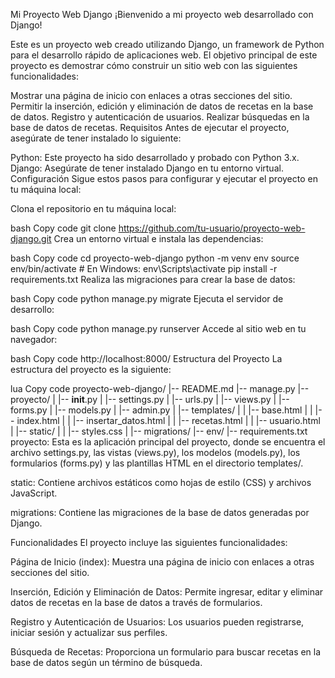 
Mi Proyecto Web Django
¡Bienvenido a mi proyecto web desarrollado con Django!

Este es un proyecto web creado utilizando Django, un framework de Python para el desarrollo rápido de aplicaciones web. El objetivo principal de este proyecto es demostrar cómo construir un sitio web con las siguientes funcionalidades:

Mostrar una página de inicio con enlaces a otras secciones del sitio.
Permitir la inserción, edición y eliminación de datos de recetas en la base de datos.
Registro y autenticación de usuarios.
Realizar búsquedas en la base de datos de recetas.
Requisitos
Antes de ejecutar el proyecto, asegúrate de tener instalado lo siguiente:

Python: Este proyecto ha sido desarrollado y probado con Python 3.x.
Django: Asegúrate de tener instalado Django en tu entorno virtual.
Configuración
Sigue estos pasos para configurar y ejecutar el proyecto en tu máquina local:

Clona el repositorio en tu máquina local:

bash
Copy code
git clone https://github.com/tu-usuario/proyecto-web-django.git
Crea un entorno virtual e instala las dependencias:

bash
Copy code
cd proyecto-web-django
python -m venv env
source env/bin/activate  # En Windows: env\Scripts\activate
pip install -r requirements.txt
Realiza las migraciones para crear la base de datos:

bash
Copy code
python manage.py migrate
Ejecuta el servidor de desarrollo:

bash
Copy code
python manage.py runserver
Accede al sitio web en tu navegador:

bash
Copy code
http://localhost:8000/
Estructura del Proyecto
La estructura del proyecto es la siguiente:

lua
Copy code
proyecto-web-django/
|-- README.md
|-- manage.py
|-- proyecto/
|   |-- __init__.py
|   |-- settings.py
|   |-- urls.py
|   |-- views.py
|   |-- forms.py
|   |-- models.py
|   |-- admin.py
|   |-- templates/
|   |   |-- base.html
|   |   |-- index.html
|   |   |-- insertar_datos.html
|   |   |-- recetas.html
|   |   |-- usuario.html
|   |-- static/
|   |   |-- styles.css
|   |-- migrations/
|-- env/
|-- requirements.txt
proyecto: Esta es la aplicación principal del proyecto, donde se encuentra el archivo settings.py, las vistas (views.py), los modelos (models.py), los formularios (forms.py) y las plantillas HTML en el directorio templates/.

static: Contiene archivos estáticos como hojas de estilo (CSS) y archivos JavaScript.

migrations: Contiene las migraciones de la base de datos generadas por Django.

Funcionalidades
El proyecto incluye las siguientes funcionalidades:

Página de Inicio (index): Muestra una página de inicio con enlaces a otras secciones del sitio.

Inserción, Edición y Eliminación de Datos: Permite ingresar, editar y eliminar datos de recetas en la base de datos a través de formularios.

Registro y Autenticación de Usuarios: Los usuarios pueden registrarse, iniciar sesión y actualizar sus perfiles.

Búsqueda de Recetas: Proporciona un formulario para buscar recetas en la base de datos según un término de búsqueda.